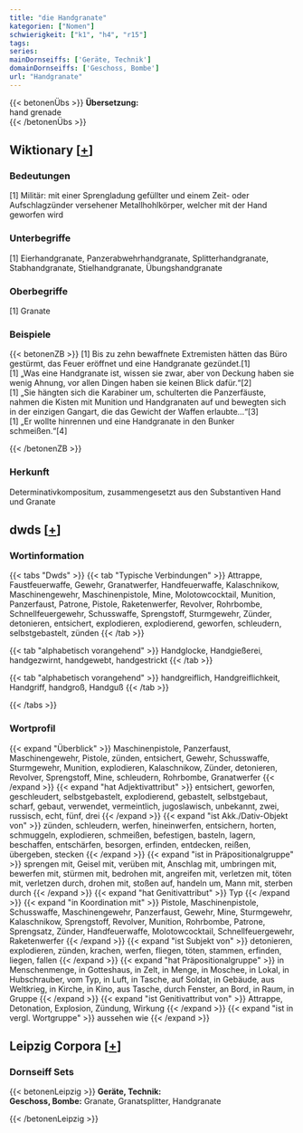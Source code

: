 ```yaml
---
title: "die Handgranate"
kategorien: ["Nomen"]
schwierigkeit: ["k1", "h4", "r15"]
tags:
series:
mainDornseiffs: ['Geräte, Technik']
domainDornseiffs: ['Geschoss, Bombe']
url: "Handgranate"
---
```


{{< betonenÜbs >}}
**Übersetzung:**  
hand grenade  
{{< /betonenÜbs >}}

## Wiktionary [[+](https://de.wiktionary.org/wiki/Handgranate)]

### Bedeutungen
[1] Militär: mit einer Sprengladung gefüllter und einem Zeit- oder Aufschlagzünder versehener Metallhohlkörper, welcher mit der Hand geworfen wird  

### Unterbegriffe
[1] Eierhandgranate, Panzerabwehrhandgranate, Splitterhandgranate, Stabhandgranate, Stielhandgranate, Übungshandgranate  

### Oberbegriffe
[1] Granate  

### Beispiele
{{< betonenZB >}}
[1] Bis zu zehn bewaffnete Extremisten hätten das Büro gestürmt, das Feuer eröffnet und eine Handgranate gezündet.[1]  
[1] „Was eine Handgranate ist, wissen sie zwar, aber von Deckung haben sie wenig Ahnung, vor allen Dingen haben sie keinen Blick dafür.“[2]  
[1] „Sie hängten sich die Karabiner um, schulterten die Panzerfäuste, nahmen die Kisten mit Munition und Handgranaten auf und bewegten sich in der einzigen Gangart, die das Gewicht der Waffen erlaubte…“[3]  
[1] „Er wollte hinrennen und eine Handgranate in den Bunker schmeißen.“[4]  

{{< /betonenZB >}}
### Herkunft
Determinativkompositum, zusammengesetzt aus den Substantiven Hand und Granate  



## dwds [[+](https://www.dwds.de/wb/Handgranate)]

### Wortinformation
{{< tabs "Dwds" >}}
{{< tab "Typische Verbindungen" >}}
Attrappe, Faustfeuerwaffe, Gewehr, Granatwerfer, Handfeuerwaffe, Kalaschnikow, Maschinengewehr, Maschinenpistole, Mine, Molotowcocktail, Munition, Panzerfaust, Patrone, Pistole, Raketenwerfer, Revolver, Rohrbombe, Schnellfeuergewehr, Schusswaffe, Sprengstoff, Sturmgewehr, Zünder, detonieren, entsichert, explodieren, explodierend, geworfen, schleudern, selbstgebastelt, zünden
{{< /tab >}}

{{< tab "alphabetisch vorangehend" >}}
Handglocke, Handgießerei, handgezwirnt, handgewebt, handgestrickt
{{< /tab >}}

{{< tab "alphabetisch vorangehend" >}}
handgreiflich, Handgreiflichkeit, Handgriff, handgroß, Handguß
{{< /tab >}}

{{< /tabs >}}

### Wortprofil
{{< expand "Überblick" >}} Maschinenpistole, Panzerfaust, Maschinengewehr, Pistole, zünden, entsichert, Gewehr, Schusswaffe, Sturmgewehr, Munition, explodieren, Kalaschnikow, Zünder, detonieren, Revolver, Sprengstoff, Mine, schleudern, Rohrbombe, Granatwerfer {{< /expand >}}
{{< expand "hat Adjektivattribut" >}} entsichert, geworfen, geschleudert, selbstgebastelt, explodierend, gebastelt, selbstgebaut, scharf, gebaut, verwendet, vermeintlich, jugoslawisch, unbekannt, zwei, russisch, echt, fünf, drei {{< /expand >}}
{{< expand "ist Akk./Dativ-Objekt von" >}} zünden, schleudern, werfen, hineinwerfen, entsichern, horten, schmuggeln, explodieren, schmeißen, befestigen, basteln, lagern, beschaffen, entschärfen, besorgen, erfinden, entdecken, reißen, übergeben, stecken {{< /expand >}}
{{< expand "ist in Präpositionalgruppe" >}} sprengen mit, Geisel mit, verüben mit, Anschlag mit, umbringen mit, bewerfen mit, stürmen mit, bedrohen mit, angreifen mit, verletzen mit, töten mit, verletzen durch, drohen mit, stoßen auf, handeln um, Mann mit, sterben durch {{< /expand >}}
{{< expand "hat Genitivattribut" >}} Typ {{< /expand >}}
{{< expand "in Koordination mit" >}} Pistole, Maschinenpistole, Schusswaffe, Maschinengewehr, Panzerfaust, Gewehr, Mine, Sturmgewehr, Kalaschnikow, Sprengstoff, Revolver, Munition, Rohrbombe, Patrone, Sprengsatz, Zünder, Handfeuerwaffe, Molotowcocktail, Schnellfeuergewehr, Raketenwerfer {{< /expand >}}
{{< expand "ist Subjekt von" >}} detonieren, explodieren, zünden, krachen, werfen, fliegen, töten, stammen, erfinden, liegen, fallen {{< /expand >}}
{{< expand "hat Präpositionalgruppe" >}} in Menschenmenge, in Gotteshaus, in Zelt, in Menge, in Moschee, in Lokal, in Hubschrauber, vom Typ, in Luft, in Tasche, auf Soldat, in Gebäude, aus Weltkrieg, in Kirche, in Kino, aus Tasche, durch Fenster, an Bord, in Raum, in Gruppe {{< /expand >}}
{{< expand "ist Genitivattribut von" >}} Attrappe, Detonation, Explosion, Zündung, Wirkung {{< /expand >}}
{{< expand "ist in vergl. Wortgruppe" >}} aussehen wie {{< /expand >}}

## Leipzig Corpora [[+](https://corpora.uni-leipzig.de/en/res?word=Handgranate&corpusId=deu_newscrawl-public_2018)]

### Dornseiff Sets
{{< betonenLeipzig >}}
**Geräte, Technik:**  
**Geschoss, Bombe:** Granate, Granatsplitter, Handgranate  

{{< /betonenLeipzig >}}
